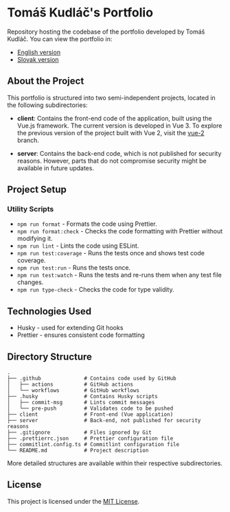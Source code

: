 # Tomáš Kudláč's Portfolio

Repository hosting the codebase of the portfolio developed by Tomáš Kudláč. You can view the portfolio in:

-   [English version](https://tomaskudlac.sk/en?ref=github)
-   [Slovak version](https://tomaskudlac.sk/?ref=github)

## About the Project

This portfolio is structured into two semi-independent projects, located in the following subdirectories:

-   **client**: Contains the front-end code of the application, built using the Vue.js framework. The current version is
    developed in Vue 3. To explore the previous version of the project built with Vue 2, visit
    the [vue-2](https://github.com/Thomasan1999/tomaskudlac/tree/vue-2) branch.

-   **server**: Contains the back-end code, which is not published for security reasons. However, parts that do not
    compromise security might be available in future updates.

## Project Setup

### Utility Scripts

-   `npm run format` - Formats the code using Prettier.
-   `npm run format:check` - Checks the code formatting with Prettier without modifying it.
-   `npm run lint` - Lints the code using ESLint.
-   `npm run test:coverage` - Runs the tests once and shows test code coverage.
-   `npm run test:run` - Runs the tests once.
-   `npm run test:watch` - Runs the tests and re-runs them when any test file changes.
-   `npm run type-check` - Checks the code for type validity.

## Technologies Used

-   Husky - used for extending Git hooks
-   Prettier - ensures consistent code formatting

## Directory Structure

```
.
├── .github              # Contains code used by GitHub
│   ├── actions          # GitHub actions
│   └── workflows        # GitHub workflows
├── .husky               # Contains Husky scripts
│   ├── commit-msg       # Lints commit messages
│   └── pre-push         # Validates code to be pushed
├── client               # Front-end (Vue application)
├── server               # Back-end, not published for security reasons
├── .gitignore           # Files ignored by Git
├── .prettierrc.json     # Prettier configuration file
├── commitlint.config.ts # Commitlint configuration file
└── README.md            # Project description
```

More detailed structures are available within their respective subdirectories.

## License

This project is licensed under the [MIT License](https://opensource.org/licenses/MIT).
